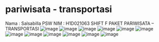# pariwisata - transportasi 

Nama	: Salsabilla PSW
NIM	: H1D021063
SHIFT F
PAKET PARIWISATA – TRANSPORTASI
![image](https://github.com/user-attachments/assets/f682eaaf-fb3a-4618-a3bd-6faac40ebee6)
![image](https://github.com/user-attachments/assets/e5cf4fdd-eddc-45cc-acda-58509a434369)
![image](https://github.com/user-attachments/assets/bceba433-ce73-402f-99b1-91258bf89a9c)
![image](https://github.com/user-attachments/assets/ac7cb376-b304-4bc9-adff-b9c64da19349)
![image](https://github.com/user-attachments/assets/88d262e5-d48c-483d-ac85-c3c91a266ca6)
![image](https://github.com/user-attachments/assets/1493e7b8-9339-4f18-9d25-7ba5159bd67c)
![image](https://github.com/user-attachments/assets/87d0877c-60d1-48f0-a59d-e9fa97a922e5)
![image](https://github.com/user-attachments/assets/8811d66f-2ca9-4e47-91ee-a1fff4fdd6b6)
![image](https://github.com/user-attachments/assets/7e5e6942-861b-4917-9771-01f7c7e68ebf)
![image](https://github.com/user-attachments/assets/00dae5b5-518e-43d4-9ffd-22c8d024e447)
![image](https://github.com/user-attachments/assets/7590be5e-ebae-4275-95cc-c96eb4e2d45e)
![image](https://github.com/user-attachments/assets/8804d607-f509-4c4f-8648-9ef4e65aef5d)
